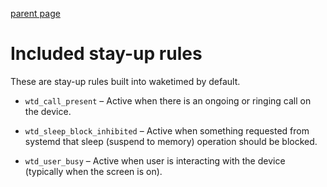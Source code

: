 [parent page](index.md)

# Included stay-up rules

These are stay-up rules built into waketimed by default.

* `wtd_call_present` – Active when there is an ongoing or ringing call
  on the device.

* `wtd_sleep_block_inhibited` – Active when something requested from
  systemd that sleep (suspend to memory) operation should be blocked.

* `wtd_user_busy` – Active when user is interacting with the device
  (typically when the screen is on).
